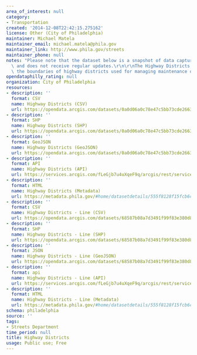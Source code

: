 ```yaml
---
area_of_interest: null
category:
- Transportation
created: '2014-12-08T22:42:15.275162'
license: Other (City of Philadelphia)
maintainer: Michael Matela
maintainer_email: michael.matela@phila.gov
maintainer_link: http://www.phila.gov/streets
maintainer_phone: null
notes: "Please note that the dataset below is a snapshot of data captured at one time\
  \ and does not receive regular updates.\r\n\r\nThe Highway Districts dataset shows\
  \ the boundaries of highway districts used for managing maintenance of roads. "
opendataphilly_rating: null
organization: City of Philadelphia
resources:
- description: ''
  format: CSV
  name: Highway Districts (CSV)
  url: https://opendata.arcgis.com/datasets/0a0d06a0c78e47c5bb73cde26630db07_0.csv
- description: ''
  format: SHP
  name: Highway Districts (SHP)
  url: https://opendata.arcgis.com/datasets/0a0d06a0c78e47c5bb73cde26630db07_0.zip
- description: ''
  format: GeoJSON
  name: Highway Districts (GeoJSON)
  url: https://opendata.arcgis.com/datasets/0a0d06a0c78e47c5bb73cde26630db07_0.geojson
- description: ''
  format: API
  name: Highway Districts (API)
  url: https://services.arcgis.com/fLeGjb7u4uXqeF9q/arcgis/rest/services/Highway_Districts/FeatureServer/0/query?outFields=*&where=1%3D1
- description: ''
  format: HTML
  name: Highway Districts (Metadata)
  url: https://metadata.phila.gov/#home/datasetdetails/555f8128f15fcb6c6ed440ff/representationdetails/55438a7e9b989a05172d0cef
- description: ''
  format: CSV
  name: Highway Districts - Line (CSV)
  url: https://opendata.arcgis.com/datasets/68587b08a7d3491f99f83e380d85403c_0.csv
- description: ''
  format: SHP
  name: Highway Districts - Line (SHP)
  url: https://opendata.arcgis.com/datasets/68587b08a7d3491f99f83e380d85403c_0.zip
- description: ''
  format: JSON
  name: Highway Districts - Line (GeoJSON)
  url: https://opendata.arcgis.com/datasets/68587b08a7d3491f99f83e380d85403c_0.geojson
- description: ''
  format: api
  name: Highway Districts - Line (API)
  url: https://services.arcgis.com/fLeGjb7u4uXqeF9q/arcgis/rest/services/Highway_Districts_arc/FeatureServer/0/query?outFields=*&where=1%3D1
- description: ''
  format: HTML
  name: Highway Districts - Line (Metadata)
  url: https://metadata.phila.gov/#home/datasetdetails/555f8128f15fcb6c6ed440ff/representationdetails/5571b1b2e4fb1d91393c2134/
schema: philadelphia
source: ''
tags:
- Streets Department
time_period: null
title: Highway Districts
usage: Public use; Free
---
```

